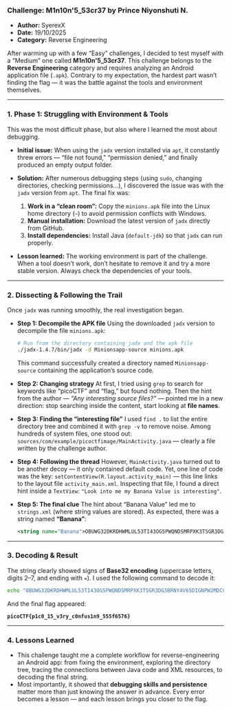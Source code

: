 ### **Challenge: M1n10n'5_53cr37 by Prince Niyonshuti N.**

* **Author:** SyerexX
* **Date:** 19/10/2025
* **Category:** Reverse Engineering

After warming up with a few “Easy” challenges, I decided to test myself with a “Medium” one called **M1n10n'5_53cr37**.
This challenge belongs to the **Reverse Engineering** category and requires analyzing an Android application file (`.apk`).
Contrary to my expectation, the hardest part wasn’t finding the flag — it was the battle against the tools and environment themselves.

---

### **1. Phase 1: Struggling with Environment & Tools**

This was the most difficult phase, but also where I learned the most about debugging.

* **Initial issue:** When using the `jadx` version installed via `apt`, it constantly threw errors — “file not found,” “permission denied,” and finally produced an empty output folder.

* **Solution:** After numerous debugging steps (using `sudo`, changing directories, checking permissions…), I discovered the issue was with the `jadx` version from `apt`.
  The final fix was:

  1. **Work in a “clean room”:** Copy the `minions.apk` file into the Linux home directory (`~`) to avoid permission conflicts with Windows.
  2. **Manual installation:** Download the latest version of `jadx` directly from GitHub.
  3. **Install dependencies:** Install Java (`default-jdk`) so that `jadx` can run properly.

* **Lesson learned:** The working environment is part of the challenge. When a tool doesn’t work, don’t hesitate to remove it and try a more stable version. Always check the dependencies of your tools.

---

### **2. Dissecting & Following the Trail**

Once `jadx` was running smoothly, the real investigation began.

* **Step 1: Decompile the APK file**
  Using the downloaded `jadx` version to decompile the file `minions.apk`:

  ```bash
  # Run from the directory containing jadx and the apk file
  ./jadx-1.4.7/bin/jadx -d Minionsapp-source minions.apk
  ```

  This command successfully created a directory named `Minionsapp-source` containing the application’s source code.

* **Step 2: Changing strategy**
  At first, I tried using `grep` to search for keywords like “picoCTF” and “flag,” but found nothing.
  Then the hint from the author — *“Any interesting source files?”* — pointed me in a new direction: stop searching inside the content, start looking at **file names**.

* **Step 3: Finding the “interesting file”**
  I used `find .` to list the entire directory tree and combined it with `grep -v` to remove noise.
  Among hundreds of system files, one stood out:
  `sources/com/example/picoctfimage/MainActivity.java` — clearly a file written by the challenge author.

* **Step 4: Following the thread**
  However, `MainActivity.java` turned out to be another decoy — it only contained default code.
  Yet, one line of code was the key:
  `setContentView(R.layout.activity_main)` — this line links to the layout file `activity_main.xml`.
  Inspecting that file, I found a direct hint inside a `TextView`:
  `"Look into me my Banana Value is interesting"`.

* **Step 5: The final clue**
  The hint about “Banana Value” led me to `strings.xml` (where string values are stored).
  As expected, there was a string named **“Banana”**:

  ```xml
  <string name="Banana">OBUWG32DKRDHWMLUL53TI43OG5PWQNDSMRPXK3TSGR3DG3BRNY4V65DIGNPW2MDCGFWDGX3DGBSDG7I=</string>
  ```

---

### **3. Decoding & Result**

The string clearly showed signs of **Base32 encoding** (uppercase letters, digits 2–7, and ending with `=`).
I used the following command to decode it:

```bash
echo "OBUWG32DKRDHWMLUL53TI43OG5PWQNDSMRPXK3TSGR3DG3BRNY4V65DIGNPW2MDCGFWDGX3DGBSDG7I=" | base32 -d
```

And the final flag appeared:

**`picoCTF{p1c0_15_v3ry_c0nfus1n9_555f6576}`**

---

### **4. Lessons Learned**

* This challenge taught me a complete workflow for reverse-engineering an Android app: from fixing the environment, exploring the directory tree, tracing the connections between Java code and XML resources, to decoding the final string.
* Most importantly, it showed that **debugging skills and persistence** matter more than just knowing the answer in advance.
  Every error becomes a lesson — and each lesson brings you closer to the flag.
